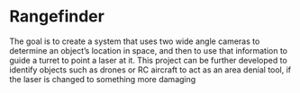 # Rangefinder
The goal is to create a system that uses two wide angle cameras to determine an object’s location in space, and then to use that information to guide a turret to point a laser at it. This project can be further developed to identify objects such as drones or RC aircraft to act as an area denial tool, if the laser is changed to something more damaging
